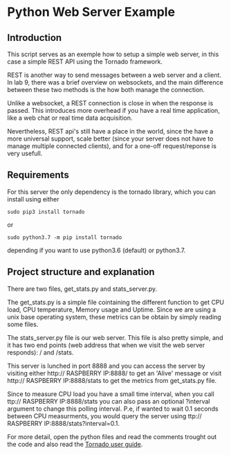 # Python Web Server Example

## Introduction

This script serves as an exemple how to setup a simple web server, in this case a simple REST API using the Tornado framework.

REST is another way to send messages between a web server and a client. In lab 9, there was a brief overview on websockets, and the main difference between these two methods is the how both manage the connection.

Unlike a websocket, a REST connection is close in when the response is passed. This introduces more overhead if you have a real time application, like a web chat or real time data acquisition. 

Nevertheless, REST api's still have a place in the world, since the have a more universal support, scale better (since your server does not have to manage multiple connected clients), and for a one-off request/reponse is very usefull.

## Requirements

For this server the only dependency is the tornado library, which you can install using either 

	sudo pip3 install tornado
	
or

	sudo python3.7 -m pip install tornado
	
depending if you want to use python3.6 (default) or python3.7.

## Project structure and explanation

There are two files, get_stats.py and stats_server.py. 

The get_stats.py is a simple file cointaining the different function to get CPU load, CPU temperature, Memory usage and Uptime. Since we are using a unix base operating system, these metrics can be obtain by simply reading some files.

The stats_server.py file is our web server. This file is also pretty simple, and it has two end points (web address that when we visit the web server responds): /  and /stats. 

This server is lunched in port 8888 and you can access the server by visiting either http:// RASPBERRY IP:8888/ to get an 'Alive' message or visit http:// RASPBERRY IP:8888/stats to get the metrics from get_stats.py file.

Since to measure CPU load you have a small time interval, when you call ttp:// RASPBERRY IP:8888/stats you can also pass an optional ?interval  argument to change this polling interval. P.e, if wanted to wait 0.1 seconds between CPU measurments, you would query the server using ttp:// RASPBERRY IP:8888/stats?interval=0.1.

For more detail, open the python files and read the comments trought out the code and also read the [Tornado user guide](https://www.tornadoweb.org/en/stable/guide.html).